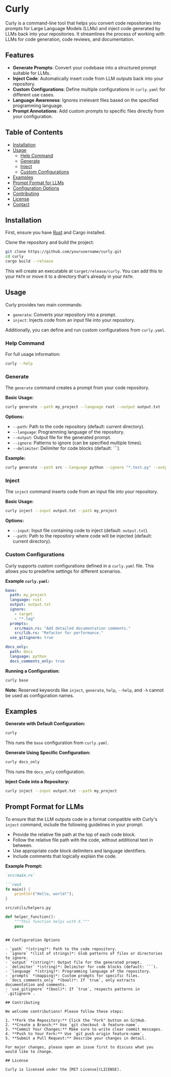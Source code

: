 # Curly

Curly is a command-line tool that helps you convert code repositories into prompts for Large Language Models (LLMs) and inject code generated by LLMs back into your repositories. It streamlines the process of working with LLMs for code generation, code reviews, and documentation.

## Features

- **Generate Prompts**: Convert your codebase into a structured prompt suitable for LLMs.
- **Inject Code**: Automatically insert code from LLM outputs back into your repository.
- **Custom Configurations**: Define multiple configurations in `curly.yaml` for different use cases.
- **Language Awareness**: Ignores irrelevant files based on the specified programming language.
- **Prompt Annotations**: Add custom prompts to specific files directly from your configuration.

## Table of Contents

- [Installation](#installation)
- [Usage](#usage)
  - [Help Command](#help-command)
  - [Generate](#generate)
  - [Inject](#inject)
  - [Custom Configurations](#custom-configurations)
- [Examples](#examples)
- [Prompt Format for LLMs](#prompt-format-for-llms)
- [Configuration Options](#configuration-options)
- [Contributing](#contributing)
- [License](#license)
- [Contact](#contact)

## Installation

First, ensure you have [Rust](https://www.rust-lang.org/tools/install) and Cargo installed.

Clone the repository and build the project:

```bash
git clone https://github.com/yourusername/curly.git
cd curly
cargo build --release
```

This will create an executable at `target/release/curly`. You can add this to your `PATH` or move it to a directory that's already in your `PATH`.

## Usage

Curly provides two main commands:

- `generate`: Converts your repository into a prompt.
- `inject`: Injects code from an input file into your repository.

Additionally, you can define and run custom configurations from `curly.yaml`.

### Help Command

For full usage information:

```bash
curly --help
```

### Generate

The `generate` command creates a prompt from your code repository.

**Basic Usage:**

```bash
curly generate --path my_project --language rust --output output.txt
```

**Options:**

- `--path`: Path to the code repository (default: current directory).
- `--language`: Programming language of the repository.
- `--output`: Output file for the generated prompt.
- `--ignore`: Patterns to ignore (can be specified multiple times).
- `--delimiter`: Delimiter for code blocks (default: ```).

**Example:**

```bash
curly generate --path src --language python --ignore "*.test.py" --output prompt.txt
```

### Inject

The `inject` command inserts code from an input file into your repository.

**Basic Usage:**

```bash
curly inject --input output.txt --path my_project
```

**Options:**

- `--input`: Input file containing code to inject (default: `output.txt`).
- `--path`: Path to the repository where code will be injected (default: current directory).

### Custom Configurations

Curly supports custom configurations defined in a `curly.yaml` file. This allows you to predefine settings for different scenarios.

**Example `curly.yaml`:**

```yaml
base:
  path: my_project
  language: rust
  output: output.txt
  ignore:
    - target
    - "*.log"
  prompts:
    src/main.rs: "Add detailed documentation comments."
    src/lib.rs: "Refactor for performance."
  use_gitignore: true

docs_only:
  path: docs
  language: python
  docs_comments_only: true
```

**Running a Configuration:**

```bash
curly base
```

**Note:** Reserved keywords like `inject`, `generate`, `help`, `--help`, and `-h` cannot be used as configuration names.

## Examples

**Generate with Default Configuration:**

```bash
curly
```

This runs the `base` configuration from `curly.yaml`.

**Generate Using Specific Configuration:**

```bash
curly docs_only
```

This runs the `docs_only` configuration.

**Inject Code into a Repository:**

```bash
curly inject --input output.txt --path my_project
```

## Prompt Format for LLMs

To ensure that the LLM outputs code in a format compatible with Curly's `inject` command, include the following guidelines in your prompt:

- Provide the relative file path at the top of each code block.
- Follow the relative file path with the code, without additional text in between.
- Use appropriate code block delimiters and language identifiers.
- Include comments that logically explain the code.

**Example Prompt:**

```markdown
`src/main.rs`

```rust
fn main() {
    println!("Hello, world!");
}
```

`src/utils/helpers.py`

```python
def helper_function():
    """This function helps with X."""
    pass
```
```

## Configuration Options

- `path` *(string)*: Path to the code repository.
- `ignore` *(list of strings)*: Glob patterns of files or directories to ignore.
- `output` *(string)*: Output file for the generated prompt.
- `delimiter` *(string)*: Delimiter for code blocks (default: ```).
- `language` *(string)*: Programming language of the repository.
- `prompts` *(mapping)*: Custom prompts for specific files.
- `docs_comments_only` *(bool)*: If `true`, only extracts documentation and comments.
- `use_gitignore` *(bool)*: If `true`, respects patterns in `.gitignore`.

## Contributing

We welcome contributions! Please follow these steps:

1. **Fork the Repository:** Click the "Fork" button on GitHub.
2. **Create a Branch:** Use `git checkout -b feature-name`.
3. **Commit Your Changes:** Make sure to write clear commit messages.
4. **Push to Your Fork:** Use `git push origin feature-name`.
5. **Submit a Pull Request:** Describe your changes in detail.

For major changes, please open an issue first to discuss what you would like to change.

## License

Curly is licensed under the [MIT License](LICENSE).
